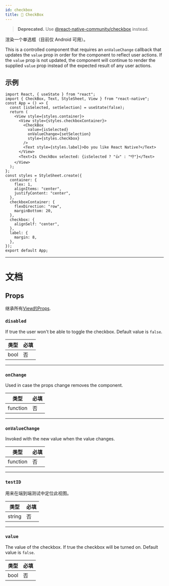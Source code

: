 ```yaml
---
id: checkbox
title: 🚧 CheckBox
---
```


> **Deprecated.** Use [@react-native-community/checkbox](https://github.com/react-native-community/react-native-checkbox) instead.

渲染一个单选框（目前仅 Android 可用）。

This is a controlled component that requires an `onValueChange` callback that updates the `value` prop in order for the component to reflect user actions. If the `value` prop is not updated, the component will continue to render the supplied `value` prop instead of the expected result of any user actions.

## 示例

```SnackPlayer name=CheckBox%20Component%20Example&supportedPlatforms=android,web
import React, { useState } from "react";
import { CheckBox, Text, StyleSheet, View } from "react-native";
const App = () => {
  const [isSelected, setSelection] = useState(false);
  return (
    <View style={styles.container}>
      <View style={styles.checkboxContainer}>
        <CheckBox
          value={isSelected}
          onValueChange={setSelection}
          style={styles.checkbox}
        />
        <Text style={styles.label}>Do you like React Native?</Text>
      </View>
      <Text>Is CheckBox selected: {isSelected ? "👍" : "👎"}</Text>
    </View>
  );
};
const styles = StyleSheet.create({
  container: {
    flex: 1,
    alignItems: "center",
    justifyContent: "center",
  },
  checkboxContainer: {
    flexDirection: "row",
    marginBottom: 20,
  },
  checkbox: {
    alignSelf: "center",
  },
  label: {
    margin: 8,
  },
});
export default App;
```

---

# 文档

## Props

继承所有[View的Props](view#props).

### `disabled`

If true the user won't be able to toggle the checkbox. Default value is `false`.

| 类型 | 必填 |
| ---- | ---- |
| bool | 否   |

---

### `onChange`

Used in case the props change removes the component.

| 类型     | 必填 |
| -------- | ---- |
| function | 否   |

---

### `onValueChange`

Invoked with the new value when the value changes.

| 类型     | 必填 |
| -------- | ---- |
| function | 否   |

---

### `testID`

用来在端到端测试中定位此视图。

| 类型   | 必填 |
| ------ | ---- |
| string | 否   |

---

### `value`

The value of the checkbox. If true the checkbox will be turned on. Default value is `false`.

| 类型 | 必填 |
| ---- | ---- |
| bool | 否   |
